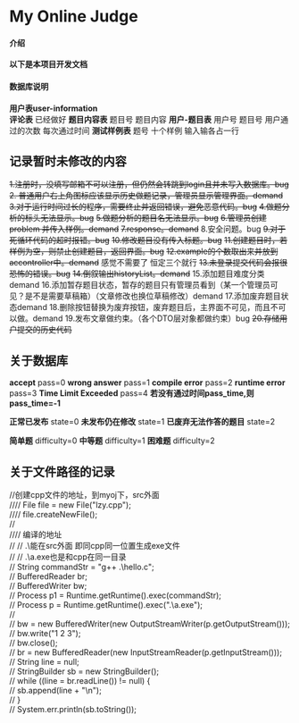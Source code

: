 # My Online Judge

#### 介绍
**以下是本项目开发文档**


#### 数据库说明
**用户表user-information**  
**评论表**			已经做好
**题目内容表**		题目号 题目内容
**用户-题目表**      用户号 题目号 用户通过的次数 每次通过时间
**测试样例表**        题号  十个样例  输入输各占一行

## **记录暂时未修改的内容**

 ~~1.注册时，没填写邮箱不可以注册，但仍然会转跳到login且并未写入数据库。bug~~
 ~~2. 普通用户右上角图标应该显示历史做题记录，管理员显示管理界面。demand~~
~~3.对于运行时间过长的程序，需要终止并返回错误，避免恶意代码。bug~~
~~4.做题分析的标头无法显示。bug~~
~~5.做题分析的题目名无法显示。bug~~
~~6.管理员创建problem 并传入样例。demand~~
~~7.response。demand~~
8.安全问题。bug
~~9.对于死循环代码的超时报错。bug~~
~~10.修改题目没有传入标题。bug~~
~~11.创建题目时，若样例为空，则禁止创建题目，返回界面。bug~~
~~12.example的个数取出来并放到accontroller中。demand~~  感觉不需要了 恒定三个就行
~~13.未登录提交代码会报很恐怖的错误。bug~~
~~14.倒叙输出historyList。demand~~
15.添加题目难度分类demand
16.添加暂存题目状态，暂存的题目只有管理员看到（某一个管理员可见？是不是需要草稿箱）（文章修改也换位草稿修改）demand
17.添加废弃题目状态demand
18.删除按钮替换为废弃按钮，废弃题目后，主界面不可见，而且不可以做。demand
19.发布文章做约束。（各个DTO层对象都做约束）bug
~~20.存储用户提交的历史代码~~



## 关于数据库
**accept** pass=0
**wrong answer** pass=1
**compile error** pass=2
**runtime error** pass=3
**Time Limit Exceeded** pass=4
**若没有通过时间pass_time,则pass_time=-1**

**正常已发布** state=0
**未发布仍在修改** state=1
**已废弃无法作答的题目** state=2

**简单题** difficulty=0
**中等题** difficulty=1
**困难题** difficulty=2

## 关于文件路径的记录
 //创建cpp文件的地址，到myoj下，src外面  
////      File file = new File("lzy.cpp");  
////      file.createNewFile();  
//  
//// 编译的地址  
//    //  .\\能在src外面  即同cpp同一位置生成exe文件  
//    //  .\\a.exe也是和cpp在同一目录  
//    String commandStr = "g++ .\\hello.c";  
//    BufferedReader br;  
//    BufferedWriter bw;  
//    Process p1 = Runtime.getRuntime().exec(commandStr);  
//    Process p = Runtime.getRuntime().exec(".\\a.exe");  
//  
//    bw = new BufferedWriter(new OutputStreamWriter(p.getOutputStream()));  
//    bw.write("1 2 3");  
//    bw.close();  
//    br = new BufferedReader(new InputStreamReader(p.getInputStream()));  
//    String line = null;  
//    StringBuilder sb = new StringBuilder();  
//    while ((line = br.readLine()) != null) {  
//       sb.append(line + "\n");  
//    }  
//        System.err.println(sb.toString());
